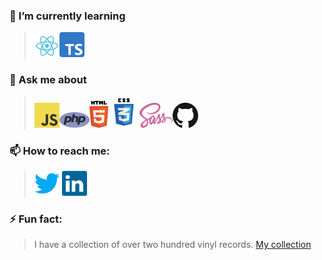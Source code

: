 ### 🌱 I’m currently learning 
> <img alt="react" width='40' src="img/react.svg"/><img alt="TypeScript" height='40' src="img/typescript.svg"/> 
### 💬 Ask me about
> <img alt="JavaScript" height='40' src="img/javascript.svg"/><img alt="PHP" height='25' src="img/php.svg"/><img alt="HTML" width='30' src="img/html.svg"/><img alt="CSS" width='50' src="img/css.svg"/><img alt="SASS" height='40' src="img/sass.svg"/><img alt="Github" height='40' src="img/github.svg"/> 
### 📫 How to reach me:
> <a href="https://twitter.com/KasperOfzeau"><img alt="twitter" width='40' src="img/twitter.png"/></a> <a href="https://www.linkedin.com/in/kasperbeljaars/"><img alt="linkedin" width='40' src="img/linkedin.svg"/></a>
### ⚡ Fun fact:
> I have a collection of over two hundred vinyl records. <a href="https://www.discogs.com/user/KasperOfzeau/collection" target="_blank">My collection</a>
